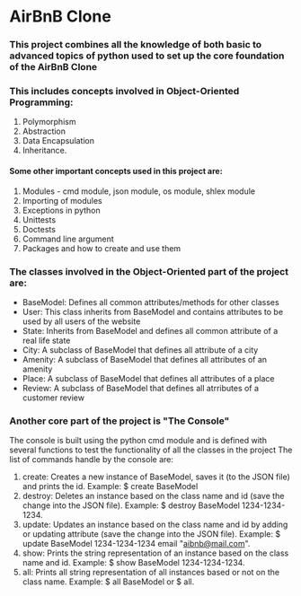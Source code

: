 # AirBnB Clone
### This project combines all the knowledge of both basic to advanced topics of python used to set up the core foundation of the AirBnB Clone
### This includes concepts involved in Object-Oriented Programming:
1. Polymorphism
2. Abstraction
3. Data Encapsulation
4. Inheritance.

#### Some other important concepts used in this project are:
1. Modules - cmd module, json module, os module, shlex module
2. Importing of modules
3. Exceptions in python
4. Unittests
5. Doctests
6. Command line argument
7. Packages and how to create and use them

### The classes involved in the Object-Oriented part of the project are:
- BaseModel: Defines all common attributes/methods for other classes
- User: This class inherits from BaseModel and contains attributes to be used by all users of the website
- State: Inherits from BaseModel and defines all common attribute of a real life state
- City: A subclass of BaseModel that defines all attribute of a city
- Amenity: A subclass of BaseModel that defines all attributes of an amenity
- Place: A subclass of BaseModel that defines all attributes of a place
- Review: A subclass of BaseModel that defines all atrributes of a customer review

### Another core part of the project is "The Console"
The console is built using the python cmd module and is defined with several functions to test the functionality of all the classes in the project
The list of commands handle by the console are:
1. create: Creates a new instance of BaseModel, saves it (to the JSON file) and prints the id. Example: $ create BaseModel
2. destroy: Deletes an instance based on the class name and id (save the change into the JSON file). Example: $ destroy BaseModel 1234-1234-1234.
3. update: Updates an instance based on the class name and id by adding or updating attribute (save the change into the JSON file). Example: $ update BaseModel 1234-1234-1234 email "aibnb@mail.com".
4. show: Prints the string representation of an instance based on the class name and id. Example: $ show BaseModel 1234-1234-1234.
5. all: Prints all string representation of all instances based or not on the class name. Example: $ all BaseModel or $ all.